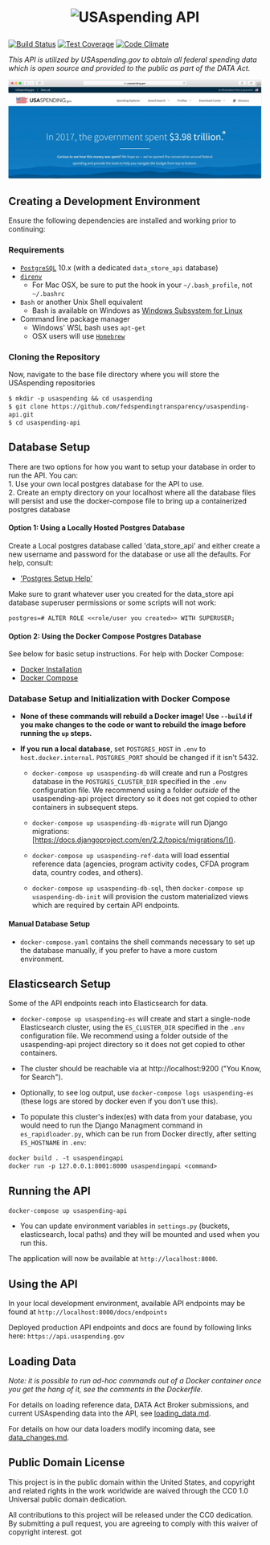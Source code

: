 # <p align="center"><img src="https://www.usaspending.gov/img/logo@2x.png" alt="USAspending API"></p>

[![Build Status](https://travis-ci.org/fedspendingtransparency/usaspending-api.svg?branch=master)](https://travis-ci.org/fedspendingtransparency/usaspending-api) [![Test Coverage](https://codeclimate.com/github/fedspendingtransparency/usaspending-api/badges/coverage.svg)](https://codeclimate.com/github/fedspendingtransparency/usaspending-api/coverage) [![Code Climate](https://codeclimate.com/github/fedspendingtransparency/usaspending-api/badges/gpa.svg)](https://codeclimate.com/github/fedspendingtransparency/usaspending-api)

_This API is utilized by USAspending.gov to obtain all federal spending data which is open source and provided to the public as part of the DATA Act._

![USAspending Landing Page](readme.jpg?raw=true "Readme")

## Creating a Development Environment

Ensure the following dependencies are installed and working prior to continuing:

### Requirements
- [`PostgreSQL`](https://www.postgresql.org/download/) 10.x (with a dedicated `data_store_api` database)
- [`direnv`](https://github.com/direnv/direnv#install)
  - For Mac OSX, be sure to put the hook in your `~/.bash_profile`, not `~/.bashrc`
- `Bash` or another Unix Shell equivalent
  - Bash is available on Windows as [Windows Subsystem for Linux](https://docs.microsoft.com/en-us/windows/wsl/install-win10)
- Command line package manager
  - Windows' WSL bash uses `apt-get`
  - OSX users will use [`Homebrew`](https://brew.sh/)

### Cloning the Repository
Now, navigate to the base file directory where you will store the USAspending repositories

    $ mkdir -p usaspending && cd usaspending
    $ git clone https://github.com/fedspendingtransparency/usaspending-api.git
    $ cd usaspending-api

## Database Setup
There are two options for how you want to setup your database in order to run the API.  You can:  
    1. Use your own local postgres database for the API to use.  
    2. Create an empty directory on your localhost where all the database files will persist and use the docker-compose file to bring up a containerized postgres database

#### Option 1: Using a Locally Hosted Postgres Database
Create a Local postgres database called 'data_store_api' and either create a new username and password for the database or use all the defaults. For help, consult: 
 - ['Postgres Setup Help'](https://medium.com/coding-blocks/creating-user-database-and-adding-access-on-postgresql-8bfcd2f4a91e)

Make sure to grant whatever user you created for the data_store api database superuser permissions or some scripts will not work:

    postgres=# ALTER ROLE <<role/user you created>> WITH SUPERUSER;

#### Option 2: Using the Docker Compose Postgres Database
See below for basic setup instructions. For help with Docker Compose:  
 - [Docker Installation](https://docs.docker.com/install/)  
 - [Docker Compose](https://docs.docker.com/compose/)  


### Database Setup and Initialization with Docker Compose

- **None of these commands will rebuild a Docker image! Use `--build` if you make changes to the code or want to rebuild the image before running the `up` steps.** 

- **If you run a local database**, set `POSTGRES_HOST` in `.env` to `host.docker.internal`. `POSTGRES_PORT` should be changed if it isn't 5432.

	- `docker-compose up usaspending-db` will create and run a Postgres database in the `POSTGRES_CLUSTER_DIR` specified in the `.env` configuration file. We recommend using a folder *outside* of the usaspending-api project directory so it does not get copied to other containers in subsequent steps.  

	- `docker-compose up usaspending-db-migrate` will run Django migrations: [https://docs.djangoproject.com/en/2.2/topics/migrations/]().

	- `docker-compose up usaspending-ref-data` will load essential reference data (agencies, program activity codes, CFDA program data, country codes, and others).

	- `docker-compose up usaspending-db-sql`, then `docker-compose up usaspending-db-init` will provision the custom materialized views which are required by certain API endpoints.

#### Manual Database Setup
- `docker-compose.yaml` contains the shell commands necessary to set up the database manually, if you prefer to have a more custom environment.

## Elasticsearch Setup
Some of the API endpoints reach into Elasticsearch for data.  

- `docker-compose up usaspending-es` will create and start a single-node Elasticsearch cluster, using the `ES_CLUSTER_DIR` specified in the `.env` configuration file. We recommend using a folder outside of the usaspending-api project directory so it does not get copied to other containers.

- The cluster should be reachable via at http://localhost:9200 ("You Know, for Search").

- Optionally, to see log output, use `docker-compose logs usaspending-es` (these logs are stored by docker even if you don't use this).

- To populate this cluster's index(es) with data from your database, you would need to run the Django Managment command in `es_rapidloader.py`, which can be run from Docker directly, after setting `ES_HOSTNAME` in `.env`:

```
docker build . -t usaspendingapi
docker run -p 127.0.0.1:8001:8000 usaspendingapi <command>
```

## Running the API
`docker-compose up usaspending-api`

- You can update environment variables in `settings.py` (buckets, elasticsearch, local paths) and they will be mounted and used when you run this.

The application will now be available at `http://localhost:8000`.

## Using the API

In your local development environment, available API endpoints may be found at `http://localhost:8000/docs/endpoints`

Deployed production API endpoints and docs are found by following links here: `https://api.usaspending.gov`

## Loading Data

_Note: it is possible to run ad-hoc commands out of a Docker container once you get the hang of it, see the comments in the Dockerfile._

For details on loading reference data, DATA Act Broker submissions, and current USAspending data into the API, see [loading_data.md](loading_data.md).

For details on how our data loaders modify incoming data, see [data_changes.md](data_changes.md).

## Public Domain License

This project is in the public domain within the United States, and copyright and related rights in the work worldwide are waived through the CC0 1.0 Universal public domain dedication.

All contributions to this project will be released under the CC0 dedication. By submitting a pull request, you are agreeing to comply with this waiver of copyright interest.
got